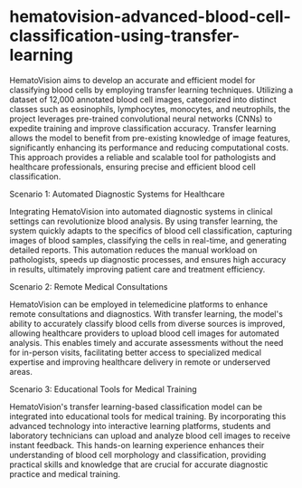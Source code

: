 # hematovision-advanced-blood-cell-classification-using-transfer-learning
HematoVision aims to develop an accurate and efficient model for classifying blood cells by employing transfer learning techniques. Utilizing a dataset of 12,000 annotated blood cell images, categorized into distinct classes such as eosinophils, lymphocytes, monocytes, and neutrophils, the project leverages pre-trained convolutional neural networks (CNNs) to expedite training and improve classification accuracy. Transfer learning allows the model to benefit from pre-existing knowledge of image features, significantly enhancing its performance and reducing computational costs. This approach provides a reliable and scalable tool for pathologists and healthcare professionals, ensuring precise and efficient blood cell classification.

Scenario 1: Automated Diagnostic Systems for Healthcare

Integrating HematoVision into automated diagnostic systems in clinical settings can revolutionize blood analysis. By using transfer learning, the system quickly adapts to the specifics of blood cell classification, capturing images of blood samples, classifying the cells in real-time, and generating detailed reports. This automation reduces the manual workload on pathologists, speeds up diagnostic processes, and ensures high accuracy in results, ultimately improving patient care and treatment efficiency.

Scenario 2: Remote Medical Consultations

HematoVision can be employed in telemedicine platforms to enhance remote consultations and diagnostics. With transfer learning, the model's ability to accurately classify blood cells from diverse sources is improved, allowing healthcare providers to upload blood cell images for automated analysis. This enables timely and accurate assessments without the need for in-person visits, facilitating better access to specialized medical expertise and improving healthcare delivery in remote or underserved areas.

Scenario 3: Educational Tools for Medical Training


HematoVision's transfer learning-based classification model can be integrated into educational tools for medical training. By incorporating this advanced technology into interactive learning platforms, students and laboratory technicians can upload and analyze blood cell images to receive instant feedback. This hands-on learning experience enhances their understanding of blood cell morphology and classification, providing practical skills and knowledge that are crucial for accurate diagnostic practice and medical training.
